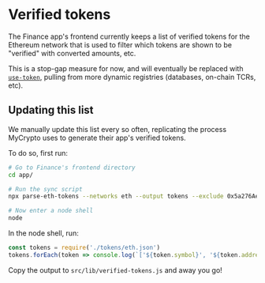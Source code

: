 # Verified tokens

The Finance app's frontend currently keeps a list of verified tokens for the Ethereum network that
is used to filter which tokens are shown to be "verified" with converted amounts, etc.

This is a stop-gap measure for now, and will eventually be replaced with [`use-token`](https://github.com/aragon/use-token),
pulling from more dynamic registries (databases, on-chain TCRs, etc).

## Updating this list

We manually update this list every so often, replicating the process MyCrypto uses to generate their
app's verified tokens.

To do so, first run:

```sh
# Go to Finance's frontend directory
cd app/

# Run the sync script
npx parse-eth-tokens --networks eth --output tokens --exclude 0x5a276Aeb77bCfDAc8Ac6f31BBC7416AE1A85eEF2,0x0027449Bf0887ca3E431D263FFDeFb244D95b555

# Now enter a node shell
node
```

In the node shell, run:

```js
const tokens = require('./tokens/eth.json')
tokens.forEach(token => console.log(`['${token.symbol}', '${token.address.toLowerCase()}'],`))
```

Copy the output to `src/lib/verified-tokens.js` and away you go!
